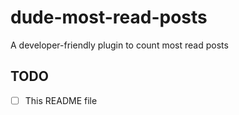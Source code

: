 # dude-most-read-posts
A developer-friendly plugin to count most read posts

## TODO

- [ ] This README file
